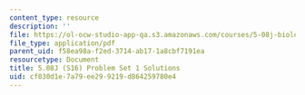 ```yaml
---
content_type: resource
description: ''
file: https://ol-ocw-studio-app-qa.s3.amazonaws.com/courses/5-08j-biological-chemistry-ii-spring-2016/cf030d1e7a79ee299219d864259780e4_MIT5_08jS16ps1_soln.pdf
file_type: application/pdf
parent_uid: f58ea98a-f2ed-3714-ab17-1a8cbf7191ea
resourcetype: Document
title: 5.08J (S16) Problem Set 1 Solutions
uid: cf030d1e-7a79-ee29-9219-d864259780e4
---
```

